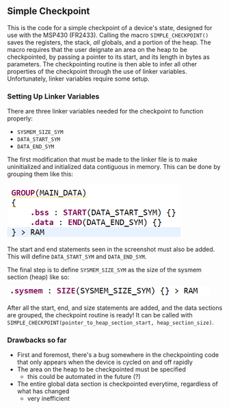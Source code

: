 ## Simple Checkpoint

This is the code for a simple checkpoint of a device's state, designed for use with the MSP430 (FR2433). Calling the macro `SIMPLE_CHECKPOINT()` saves the registers, the stack, _all_ globals, and a portion of the heap. The macro requires that the user deignate an area on the heap to be checkpointed, by passing a pointer to its start, and its length in bytes as parameters. The checkpointing routine is then able to infer all other properties of the checkpoint through the use of linker variables. Unfortunately, linker variables require some setup.

### Setting Up Linker Variables
There are three linker variables needed for the checkpoint to function properly:
- `SYSMEM_SIZE_SYM`
- `DATA_START_SYM`
- `DATA_END_SYM`

The first modification that must be made to the linker file is to make uninitialized and initialized data contiguous in memory. This can be done by grouping them like this:

![Memory group](mem_group.PNG)

The start and end statements seen in the screenshot must also be added. This will define `DATA_START_SYM` and `DATA_END_SYM`.

The final step is to define `SYSMEM_SIZE_SYM` as the size of the sysmem section (heap) like so:

![Sysmem](sysmem.PNG)

After all the start, end, and size statements are added, and the data sections are grouped, the checkpoint routine is ready! It can be called with `SIMPLE_CHECKPOINT(pointer_to_heap_section_start, heap_section_size)`.

### Drawbacks so far
- First and foremost, there's a bug somewhere in the checkpointing code that only appears when the device is cycled on and off rapidly
- The area on the heap to be checkpointed must be specified
   - this could be automated in the future (?)
- The entire global data section is checkpointed everytime, regardless of what has changed
   - very inefficient
